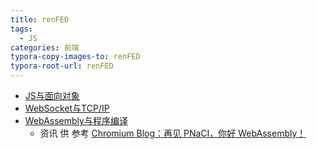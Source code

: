 ```yaml
---
title: renFED
tags:
  - JS
categories: 前端
typora-copy-images-to: renFED
typora-root-url: renFED
---
```






- [JS与面向对象 	](http://www.renfed.com/2017/05/21/js-oop/)
- [WebSocket与TCP/IP ](http://www.renfed.com/2017/05/20/websocket-and-tcp-ip/)
- [WebAssembly与程序编译](http://www.renfed.com/2017/05/21/webassembly/)
  - 资讯 供 参考 [Chromium Blog：再见 PNaCI，你好 WebAssembly！](http://www.tuicool.com/articles/eEJv6bm)

